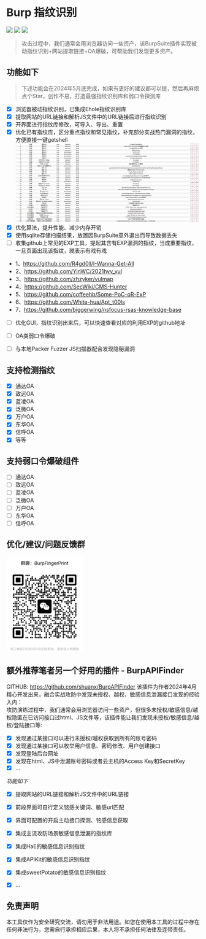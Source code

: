 # Burp 指纹识别
![](https://img.shields.io/badge/Author-Shaun-blue)
![](https://img.shields.io/badge/JDK-9+-yellow)
![](https://img.shields.io/badge/捡漏是问艺术-往往有意想不到的成果-red)
> 攻击过程中，我们通常会用浏览器访问一些资产，该BurpSuite插件实现被动指纹识别+网站提取链接+OA爆破，可帮助我们发现更多资产。

## 功能如下
> 下述功能会在2024年5月底完成，如果有更好的建议都可以提，然后再麻烦点个Star，创作不易，打造最强指纹识别库和弱口令探测库
- [x] 浏览器被动指纹识别，已集成Ehole指纹识别库
- [x] 提取网站的URL链接和解析JS文件中的URL链接后进行指纹识别
- [x] 开界面进行指纹库修改，可导入、导出、重置
- [x] 优化已有指纹库，区分重点指纹和常见指纹，补充部分实战热门漏洞的指纹，方便直接一键getshell
![img.png](images/importantFinger.png)
- [x] 优化算法，提升性能、减少内存开销
- [x] 使用sqlite存储扫描结果，放置因BurpSuite意外退出而导致数据丢失
- [ ] 收集github上常见的EXP工具，提起其含有EXP漏洞的指纹，当成重要指纹，一旦页面出现该指纹，就表示有戏有戏

- 1、https://github.com/R4gd0ll/I-Wanna-Get-All
- 2、https://github.com/YinWC/2021hvv_vul
- 3、https://github.com/zhzyker/vulmap
- 4、https://github.com/SecWiki/CMS-Hunter
- 5、https://github.com/coffeehb/Some-PoC-oR-ExP
- 6、https://github.com/White-hua/Apt_t00ls
- 7、https://github.com/biggerwing/nsfocus-rsas-knowledge-base
- [ ] 优化GUI，指纹识别出来后，可以快速查看对应的利用EXP的github地址
- [ ] OA类弱口令爆破
- [ ] 与本地Packer Fuzzer JS扫描器配合发现隐秘漏洞


## 支持检测指纹

- [x] 通达OA
- [x] 致远OA
- [x] 蓝凌OA
- [x] 泛微OA
- [x] 万户OA
- [x] 东华OA
- [x] 信呼OA
- [x] 等等

## 支持弱口令爆破组件
- [ ] 通达OA
- [ ] 致远OA
- [ ] 蓝凌OA
- [ ] 泛微OA
- [ ] 万户OA
- [ ] 东华OA
- [ ] 信呼OA

## 优化/建议/问题反馈群
<img src="images/weixinqun.jpg" alt="img.png" width="200"/>


## 额外推荐笔者另一个好用的插件 - BurpAPIFinder
GITHUB: https://github.com/shuanx/BurpAPIFinder
该插件为作者2024年4月精心开发出来，融合实战攻防中发现未授权、越权、敏感信息泄漏接口发现的经验入内：  
攻防演练过程中，我们通常会用浏览器访问一些资产，但很多未授权/敏感信息/越权隐匿在已访问接口过html、JS文件等，该插件能让我们发现未授权/敏感信息/越权/登陆接口等:  
- [x] 发现通过某接口可以进行未授权/越权获取到所有的账号密码  
- [x] 发现通过某接口可以枚举用户信息、密码修改、用户创建接口  
- [x] 发现登陆后台网址  
- [x] 发现在html、JS中泄漏账号密码或者云主机的Access Key和SecretKey  
- [x]  ...

*功能如下*
- [x] 提取网站的URL链接和解析JS文件中的URL链接
- [x] 前段界面可自行定义铭感关键词、敏感url匹配
- [x] 界面可配置的开启主动接口探测、铭感信息获取
- [x] 集成主流攻防场景敏感信息泄漏的指纹库
- [x] 集成HaE的敏感信息识别指纹
- [x] 集成APIKit的敏感信息识别指纹
- [x] 集成sweetPotato的敏感信息识别指纹
- [x]  ...


## 免责声明

本工具仅作为安全研究交流，请勿用于非法用途。如您在使用本工具的过程中存在任何非法行为，您需自行承担相应后果，本人将不承担任何法律及连带责任。


